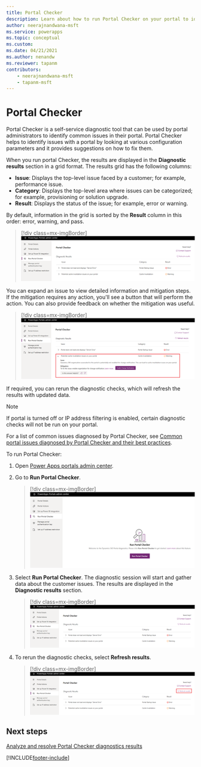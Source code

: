 ```yaml
---
title: Portal Checker
description: Learn about how to run Portal Checker on your portal to identify common problems and resolutions.
author: neerajnandwana-msft
ms.service: powerapps
ms.topic: conceptual
ms.custom: 
ms.date: 04/21/2021
ms.author: nenandw
ms.reviewer: tapanm
contributors:
    - neerajnandwana-msft
    - tapanm-msft
---
```


# Portal Checker

Portal Checker is a self-service diagnostic tool that can be used by portal administrators to identify common issues in their portal. Portal Checker helps to identify issues with a portal by looking at various configuration parameters and it provides suggestions on how to fix them.

When you run portal Checker, the results are displayed in the **Diagnostic results** section in a grid format. The results grid has the following columns:

- **Issue**: Displays the top-level issue faced by a customer; for example, performance issue.
- **Category**: Displays the top-level area where issues can be categorized; for example, provisioning or solution upgrade.
- **Result**: Displays the status of the issue; for example, error or warning.

By default, information in the grid is sorted by the **Result** column in this order: error, warning, and pass.

> [!div class=mx-imgBorder]
> ![Diagnostic results](../media/diagnostic-results.png "Diagnostic results")

You can expand an issue to view detailed information and mitigation steps. If the mitigation requires any action, you'll see a button that will perform the action. You can also provide feedback on whether the mitigation was useful.

> [!div class=mx-imgBorder]
> ![Expand an issue in diagnostic results](../media/diagnostic-results-issue-expand.png "Expand an issue in diagnostic results")

If required, you can rerun the diagnostic checks, which will refresh the results with updated data.

> [!NOTE]
> If portal is turned off or IP address filtering is enabled, certain diagnostic checks will not be run on your portal.

For a list of common issues diagnosed by Portal Checker, see [Common portal issues diagnosed by Portal Checker and their best practices](/dynamics365/customer-engagement/portals/portal-faq).

To run Portal Checker:

1.	Open [Power Apps portals admin center](admin-overview.md).

2.	Go to **Run Portal Checker**.

    > [!div class=mx-imgBorder]
    > ![Run Portal Checker](../media/run-diagnostics.png "Run Portal Checker")

3.	Select **Run Portal Checker**. The diagnostic session will start and gather data about the customer issues. The results are displayed in the **Diagnostic results** section.

    > [!div class=mx-imgBorder]
    > ![Diagnostic results](../media/diagnostic-results.png "Diagnostic results")

4.	To rerun the diagnostic checks, select **Refresh results**.

    > [!div class=mx-imgBorder]
    > ![Refresh diagnostic results](../media/diagnostic-results-refresh.png "Refresh diagnostic results")

## Next steps

[Analyze and resolve Portal Checker diagnostics results](portal-checker-analysis.md)


[!INCLUDE[footer-include](../../../includes/footer-banner.md)]